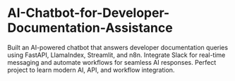 # AI-Chatbot-for-Developer-Documentation-Assistance
Built an AI-powered chatbot that answers developer documentation queries using FastAPI, LlamaIndex, Streamlit, and n8n. Integrate Slack for real-time messaging and automate workflows for seamless AI responses. Perfect project to learn modern AI, API, and workflow integration.
